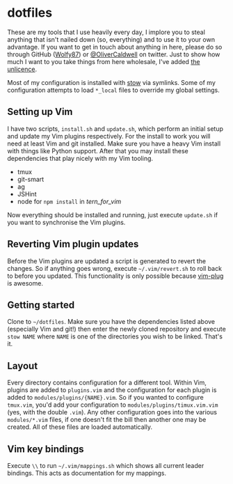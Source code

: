 # dotfiles

These are my tools that I use heavily every day, I implore you to steal anything that isn't nailed down (so, everything) and to use it to your own advantage. If you want to get in touch about anything in here, please do so through GitHub ([Wolfy87][]) or [@OliverCaldwell][] on twitter. Just to show how much I want to you take things from here wholesale, I've added [the unlicence][].

Most of my configuration is installed with [stow][] via symlinks. Some of my configuration attempts to load `*_local` files to override my global settings.

## Setting up Vim

I have two scripts, `install.sh` and `update.sh`, which perform an initial setup and update my Vim plugins respectively. For the install to work you will need at least Vim and git installed. Make sure you have a heavy Vim install with things like Python support. After that you may install these dependencies that play nicely with my Vim tooling.

 * tmux
 * git-smart
 * ag
 * JSHint
 * node for `npm install` in *tern_for_vim*

Now everything should be installed and running, just execute `update.sh` if you want to synchronise the Vim plugins.

## Reverting Vim plugin updates

Before the Vim plugins are updated a script is generated to revert the changes. So if anything goes wrong, execute `~/.vim/revert.sh` to roll back to before you updated. This functionality is only possible because [vim-plug][] is awesome.

## Getting started

Clone to `~/dotfiles`. Make sure you have the dependencies listed above (especially Vim and git!) then enter the newly cloned repository and execute `stow NAME` where `NAME` is one of the directories you wish to be linked. That's it.

## Layout

Every directory contains configuration for a different tool. Within Vim, plugins are added to `plugins.vim` and the configuration for each plugin is added to `modules/plugins/{NAME}.vim`. So if you wanted to configure `tmux.vim`, you'd add your configuration to `modules/plugins/timux.vim.vim` (yes, with the double `.vim`). Any other configuration goes into the various `modules/*.vim` files, if one doesn't fit the bill then another one may be created. All of these files are loaded automatically.

## Vim key bindings

Execute `\\` to run `~/.vim/mappings.sh` which shows all current leader bindings. This acts as documentation for my mappings.

[Wolfy87]: https://github.com/Wolfy87
[@OliverCaldwell]: https://twitter.com/OliverCaldwell
[the unlicence]: http://unlicense.org/
[vim-plug]: https://github.com/junegunn/vim-plug
[stow]: http://www.gnu.org/software/stow/
